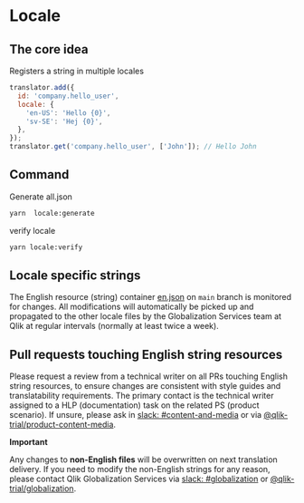 # Locale

## The core idea

Registers a string in multiple locales

```js
translator.add({
  id: 'company.hello_user',
  locale: {
    'en-US': 'Hello {0}',
    'sv-SE': 'Hej {0}',
  },
});
translator.get('company.hello_user', ['John']); // Hello John
```

## Command

Generate all.json

```sh
yarn  locale:generate
```

verify locale

```sh
yarn locale:verify
```


## Locale specific strings

The English resource (string) container [en.json](./locales/en.json) on `main` branch is monitored for changes. All modifications will automatically be picked up and propagated to the other locale files by the Globalization Services team at Qlik at regular intervals (normally at least twice a week).

## Pull requests touching English string resources

Please request a review from a technical writer on all PRs touching English string resources, to ensure changes are consistent with style guides and translatability requirements.
The primary contact is the technical writer assigned to a HLP (documentation) task on the related PS (product scenario). If unsure, please ask in [slack: #content-and-media](https://qlikdev.slack.com/archives/C05642TAY) or via [@qlik-trial/product-content-media](https://github.com/orgs/qlik-trial/teams/product-content-media).

**Important**

Any changes to **non-English files** will be overwritten on next translation delivery. If you need to modify the non-English strings for any reason, please contact Qlik Globalization Services via [slack: #globalization](https://qlikdev.slack.com/archives/C053CAF3Y) or [@qlik-trial/globalization](https://github.com/orgs/qlik-trial/teams/globalization).